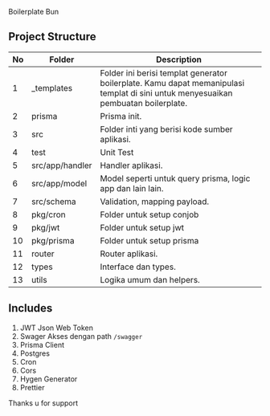 Boilerplate Bun

## Project Structure

| No  | Folder          | Description                                                                                                                        |
| --- | --------------- | ---------------------------------------------------------------------------------------------------------------------------------- |
| 1   | \_templates     | Folder ini berisi templat generator boilerplate. Kamu dapat memanipulasi templat di sini untuk menyesuaikan pembuatan boilerplate. |
| 2   | prisma          | Prisma init.                                                                                                                       |
| 3   | src             | Folder inti yang berisi kode sumber aplikasi.                                                                                      |
| 4   | test            | Unit Test                                                                                                                          |
| 5   | src/app/handler | Handler aplikasi.                                                                                                                  |
| 6   | src/app/model   | Model seperti untuk query prisma, logic app dan lain lain.                                                                         |
| 7   | src/schema      | Validation, mapping payload.                                                                                                       |
| 8   | pkg/cron        | Folder untuk setup conjob                                                                                                          |
| 9   | pkg/jwt         | Folder untuk setup jwt                                                                                                             |
| 10  | pkg/prisma      | Folder untuk setup prisma                                                                                                          |
| 11  | router          | Router aplikasi.                                                                                                                   |
| 12  | types           | Interface dan types.                                                                                                               |
| 13  | utils           | Logika umum dan helpers.                                                                                                            |


## Includes
1. JWT
Json Web Token
2. Swager
Akses dengan path `/swagger`
3. Prisma Client
4. Postgres
5. Cron
6. Cors
7. Hygen Generator
8. Prettier


Thanks u for support